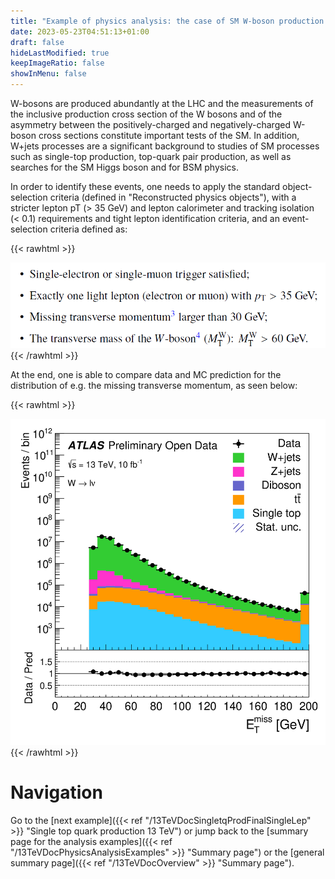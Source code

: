 ```yaml
---
title: "Example of physics analysis: the case of SM W-boson production in the single-lepton final state"
date: 2023-05-23T04:51:13+01:00
draft: false
hideLastModified: true
keepImageRatio: false
showInMenu: false
---
```


W-bosons are produced abundantly at the LHC and the measurements of the inclusive production cross section of the W bosons and of the asymmetry between the positively-charged and negatively-charged W-boson cross sections constitute important tests of the SM. In addition, W+jets processes are a significant background to studies of SM processes such as single-top production, top-quark pair production, as well as searches for the SM Higgs boson and for BSM physics.

In order to identify these events, one needs to apply the standard object-selection criteria (defined in "Reconstructed physics objects"), with a stricter lepton pT (> 35 GeV) and lepton calorimeter and tracking isolation (< 0.1) requirements and tight lepton identification criteria, and an event-selection criteria defined as:

{{< rawhtml >}}
<CENTER>
<img src="images/SL1.png" width="600" />
</CENTER>
{{< /rawhtml >}}

At the end, one is able to compare data and MC prediction for the distribution of e.g. the missing transverse momentum, as seen below:

{{< rawhtml >}}
<CENTER>
<img src="images/SL1_plot.png" width="600" />
</CENTER>
{{< /rawhtml >}}

# Navigation
Go to the [next example]({{< ref "/13TeVDocSingletqProdFinalSingleLep" >}} "Single top quark production 13 TeV") or jump back to the [summary page for the analysis examples]({{< ref "/13TeVDocPhysicsAnalysisExamples" >}} "Summary page") or the [general summary page]({{< ref "/13TeVDocOverview" >}} "Summary page").